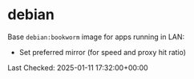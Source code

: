 # debian

Base `debian:bookworm` image for apps running in LAN:

- Set preferred mirror (for speed and proxy hit ratio)

Last Checked: 2025-01-11 17:32:00+00:00
